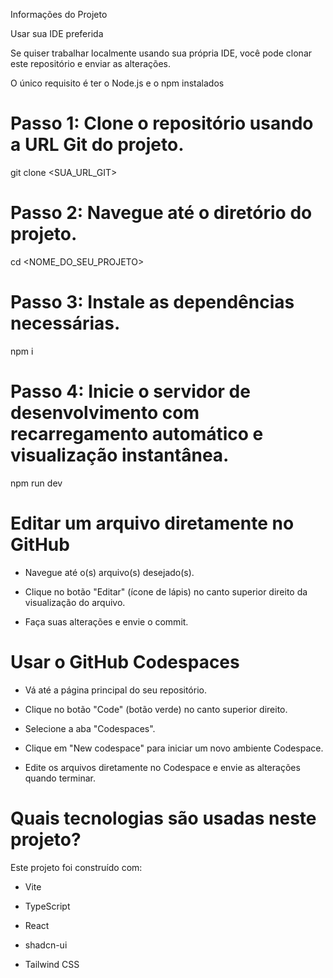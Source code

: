 Informações do Projeto

Usar sua IDE preferida

Se quiser trabalhar localmente usando sua própria IDE, você pode clonar este repositório e enviar as alterações. 

O único requisito é ter o Node.js e o npm instalados

# Passo 1: Clone o repositório usando a URL Git do projeto.
git clone <SUA_URL_GIT>

# Passo 2: Navegue até o diretório do projeto.
cd <NOME_DO_SEU_PROJETO>

# Passo 3: Instale as dependências necessárias.
npm i

# Passo 4: Inicie o servidor de desenvolvimento com recarregamento automático e visualização instantânea.
npm run dev


# Editar um arquivo diretamente no GitHub

- Navegue até o(s) arquivo(s) desejado(s).

- Clique no botão "Editar" (ícone de lápis) no canto superior direito da visualização do arquivo.

- Faça suas alterações e envie o commit.

# Usar o GitHub Codespaces 

- Vá até a página principal do seu repositório.

- Clique no botão "Code" (botão verde) no canto superior direito.

- Selecione a aba "Codespaces".

- Clique em "New codespace" para iniciar um novo ambiente Codespace.

- Edite os arquivos diretamente no Codespace e envie as alterações quando terminar.

# Quais tecnologias são usadas neste projeto?
Este projeto foi construído com:

- Vite

- TypeScript

- React

- shadcn-ui

- Tailwind CSS
